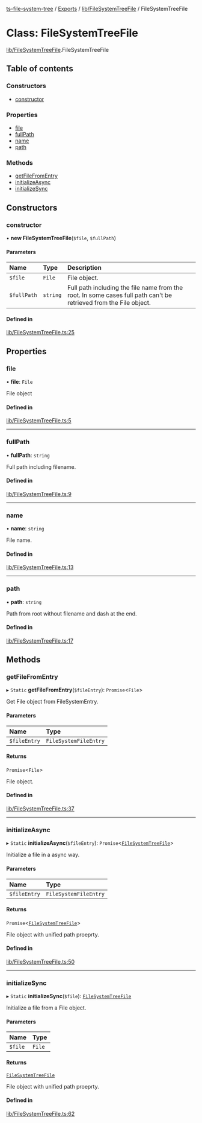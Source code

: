 [ts-file-system-tree](../README.md) / [Exports](../modules.md) / [lib/FileSystemTreeFile](../modules/lib_FileSystemTreeFile.md) / FileSystemTreeFile

# Class: FileSystemTreeFile

[lib/FileSystemTreeFile](../modules/lib_FileSystemTreeFile.md).FileSystemTreeFile

## Table of contents

### Constructors

- [constructor](lib_FileSystemTreeFile.FileSystemTreeFile.md#constructor)

### Properties

- [file](lib_FileSystemTreeFile.FileSystemTreeFile.md#file)
- [fullPath](lib_FileSystemTreeFile.FileSystemTreeFile.md#fullpath)
- [name](lib_FileSystemTreeFile.FileSystemTreeFile.md#name)
- [path](lib_FileSystemTreeFile.FileSystemTreeFile.md#path)

### Methods

- [getFileFromEntry](lib_FileSystemTreeFile.FileSystemTreeFile.md#getfilefromentry)
- [initializeAsync](lib_FileSystemTreeFile.FileSystemTreeFile.md#initializeasync)
- [initializeSync](lib_FileSystemTreeFile.FileSystemTreeFile.md#initializesync)

## Constructors

### constructor

• **new FileSystemTreeFile**(`$file`, `$fullPath`)

#### Parameters

| Name | Type | Description |
| :------ | :------ | :------ |
| `$file` | `File` | File object. |
| `$fullPath` | `string` | Full path including the file name from the root. In some cases full path can't be retrieved from the File object. |

#### Defined in

[lib/FileSystemTreeFile.ts:25](https://github.com/mastermind-0xff/ts-file-system-tree/blob/cdb9966/src/lib/FileSystemTreeFile.ts#L25)

## Properties

### file

• **file**: `File`

File object

#### Defined in

[lib/FileSystemTreeFile.ts:5](https://github.com/mastermind-0xff/ts-file-system-tree/blob/cdb9966/src/lib/FileSystemTreeFile.ts#L5)

___

### fullPath

• **fullPath**: `string`

Full path including filename.

#### Defined in

[lib/FileSystemTreeFile.ts:9](https://github.com/mastermind-0xff/ts-file-system-tree/blob/cdb9966/src/lib/FileSystemTreeFile.ts#L9)

___

### name

• **name**: `string`

File name.

#### Defined in

[lib/FileSystemTreeFile.ts:13](https://github.com/mastermind-0xff/ts-file-system-tree/blob/cdb9966/src/lib/FileSystemTreeFile.ts#L13)

___

### path

• **path**: `string`

Path from root without filename and dash at the end.

#### Defined in

[lib/FileSystemTreeFile.ts:17](https://github.com/mastermind-0xff/ts-file-system-tree/blob/cdb9966/src/lib/FileSystemTreeFile.ts#L17)

## Methods

### getFileFromEntry

▸ `Static` **getFileFromEntry**(`$fileEntry`): `Promise`<`File`\>

Get File object from FileSystemEntry.

#### Parameters

| Name | Type |
| :------ | :------ |
| `$fileEntry` | `FileSystemFileEntry` |

#### Returns

`Promise`<`File`\>

File object.

#### Defined in

[lib/FileSystemTreeFile.ts:37](https://github.com/mastermind-0xff/ts-file-system-tree/blob/cdb9966/src/lib/FileSystemTreeFile.ts#L37)

___

### initializeAsync

▸ `Static` **initializeAsync**(`$fileEntry`): `Promise`<[`FileSystemTreeFile`](lib_FileSystemTreeFile.FileSystemTreeFile.md)\>

Initialize a file in a async way.

#### Parameters

| Name | Type |
| :------ | :------ |
| `$fileEntry` | `FileSystemFileEntry` |

#### Returns

`Promise`<[`FileSystemTreeFile`](lib_FileSystemTreeFile.FileSystemTreeFile.md)\>

File object with unified path proeprty.

#### Defined in

[lib/FileSystemTreeFile.ts:50](https://github.com/mastermind-0xff/ts-file-system-tree/blob/cdb9966/src/lib/FileSystemTreeFile.ts#L50)

___

### initializeSync

▸ `Static` **initializeSync**(`$file`): [`FileSystemTreeFile`](lib_FileSystemTreeFile.FileSystemTreeFile.md)

Initialize a file from a File object.

#### Parameters

| Name | Type |
| :------ | :------ |
| `$file` | `File` |

#### Returns

[`FileSystemTreeFile`](lib_FileSystemTreeFile.FileSystemTreeFile.md)

File object with unified path proeprty.

#### Defined in

[lib/FileSystemTreeFile.ts:62](https://github.com/mastermind-0xff/ts-file-system-tree/blob/cdb9966/src/lib/FileSystemTreeFile.ts#L62)
